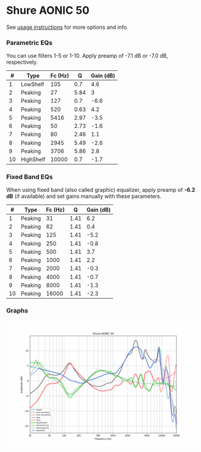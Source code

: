 # Shure AONIC 50
See [usage instructions](https://github.com/jaakkopasanen/AutoEq#usage) for more options and info.

### Parametric EQs
You can use filters 1-5 or 1-10. Apply preamp of -7.1 dB or -7.0 dB, respectively.

|   # | Type      |   Fc (Hz) |    Q |   Gain (dB) |
|-----|-----------|-----------|------|-------------|
|   1 | LowShelf  |       105 | 0.7  |         4.6 |
|   2 | Peaking   |        27 | 5.84 |         3   |
|   3 | Peaking   |       127 | 0.7  |        -6.6 |
|   4 | Peaking   |       520 | 0.63 |         4.2 |
|   5 | Peaking   |      5416 | 2.97 |        -3.5 |
|   6 | Peaking   |        50 | 2.73 |        -1.6 |
|   7 | Peaking   |        80 | 2.46 |         1.1 |
|   8 | Peaking   |      2945 | 5.49 |        -2.6 |
|   9 | Peaking   |      3706 | 5.86 |         2.8 |
|  10 | HighShelf |     10000 | 0.7  |        -1.7 |

### Fixed Band EQs
When using fixed band (also called graphic) equalizer, apply preamp of **-6.2 dB** (if available) and set gains manually with these parameters.

|   # | Type    |   Fc (Hz) |    Q |   Gain (dB) |
|-----|---------|-----------|------|-------------|
|   1 | Peaking |        31 | 1.41 |         6.2 |
|   2 | Peaking |        62 | 1.41 |         0.4 |
|   3 | Peaking |       125 | 1.41 |        -5.2 |
|   4 | Peaking |       250 | 1.41 |        -0.8 |
|   5 | Peaking |       500 | 1.41 |         3.7 |
|   6 | Peaking |      1000 | 1.41 |         2.2 |
|   7 | Peaking |      2000 | 1.41 |        -0.3 |
|   8 | Peaking |      4000 | 1.41 |        -0.7 |
|   9 | Peaking |      8000 | 1.41 |        -1.3 |
|  10 | Peaking |     16000 | 1.41 |        -2.3 |

### Graphs
![](./Shure%20AONIC%2050.png)
